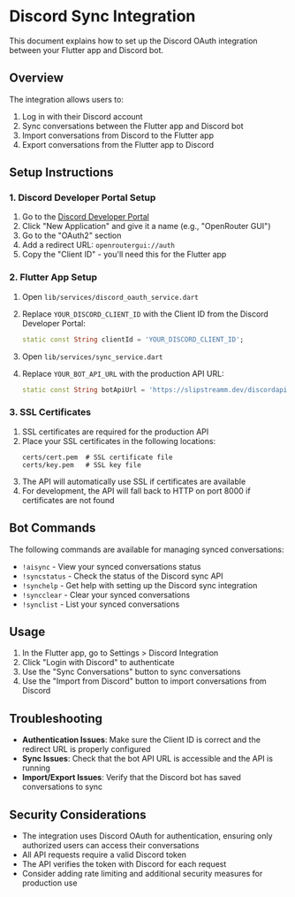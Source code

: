 # Discord Sync Integration

This document explains how to set up the Discord OAuth integration between your Flutter app and Discord bot.

## Overview

The integration allows users to:
1. Log in with their Discord account
2. Sync conversations between the Flutter app and Discord bot
3. Import conversations from Discord to the Flutter app
4. Export conversations from the Flutter app to Discord

## Setup Instructions

### 1. Discord Developer Portal Setup

1. Go to the [Discord Developer Portal](https://discord.com/developers/applications)
2. Click "New Application" and give it a name (e.g., "OpenRouter GUI")
3. Go to the "OAuth2" section
4. Add a redirect URL: `openroutergui://auth`
5. Copy the "Client ID" - you'll need this for the Flutter app

### 2. Flutter App Setup

1. Open `lib/services/discord_oauth_service.dart`
2. Replace `YOUR_DISCORD_CLIENT_ID` with the Client ID from the Discord Developer Portal:
   ```dart
   static const String clientId = 'YOUR_DISCORD_CLIENT_ID';
   ```

3. Open `lib/services/sync_service.dart`
4. Replace `YOUR_BOT_API_URL` with the production API URL:
   ```dart
   static const String botApiUrl = 'https://slipstreamm.dev/discordapi';
   ```

### 3. SSL Certificates

1. SSL certificates are required for the production API
2. Place your SSL certificates in the following locations:
   ```
   certs/cert.pem  # SSL certificate file
   certs/key.pem   # SSL key file
   ```
3. The API will automatically use SSL if certificates are available
4. For development, the API will fall back to HTTP on port 8000 if certificates are not found

## Bot Commands

The following commands are available for managing synced conversations:

- `!aisync` - View your synced conversations status
- `!syncstatus` - Check the status of the Discord sync API
- `!synchelp` - Get help with setting up the Discord sync integration
- `!syncclear` - Clear your synced conversations
- `!synclist` - List your synced conversations

## Usage

1. In the Flutter app, go to Settings > Discord Integration
2. Click "Login with Discord" to authenticate
3. Use the "Sync Conversations" button to sync conversations
4. Use the "Import from Discord" button to import conversations from Discord

## Troubleshooting

- **Authentication Issues**: Make sure the Client ID is correct and the redirect URL is properly configured
- **Sync Issues**: Check that the bot API URL is accessible and the API is running
- **Import/Export Issues**: Verify that the Discord bot has saved conversations to sync

## Security Considerations

- The integration uses Discord OAuth for authentication, ensuring only authorized users can access their conversations
- All API requests require a valid Discord token
- The API verifies the token with Discord for each request
- Consider adding rate limiting and additional security measures for production use
